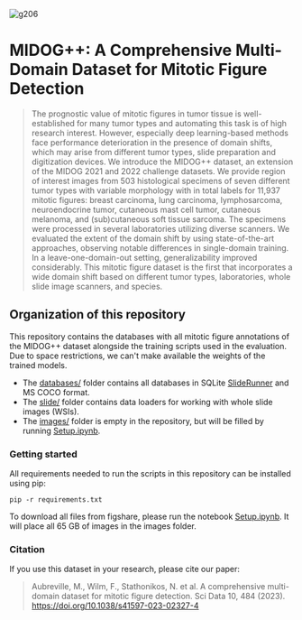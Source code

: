 ![g206](https://github.com/DeepMicroscopy/MIDOGpp/assets/10051592/934e8017-2c9d-4a2f-9314-885b1aa3a10b)

# MIDOG++: A Comprehensive Multi-Domain Dataset for Mitotic Figure Detection

> The prognostic value of mitotic figures in tumor tissue is well-established for many tumor types and automating this task is of high research interest. 
However, especially deep learning-based methods face performance deterioration in the presence of domain shifts, which may arise from different tumor types, slide preparation and digitization devices. 
We introduce the MIDOG++ dataset, an extension of the MIDOG 2021 and 2022 challenge datasets. We provide region of interest images from 503 histological specimens of seven different tumor types with variable morphology with in total labels for 11,937 mitotic figures: breast carcinoma, lung carcinoma, lymphosarcoma, neuroendocrine tumor, cutaneous mast cell tumor, cutaneous melanoma, and (sub)cutaneous soft tissue sarcoma. The specimens were processed in several laboratories utilizing diverse scanners. 
We evaluated the extent of the domain shift by using state-of-the-art approaches, observing notable differences in single-domain training. In a leave-one-domain-out setting, generalizability improved considerably.
This mitotic figure dataset is the first that incorporates a wide domain shift based on different tumor types, laboratories, whole slide image scanners, and species. 

## Organization of this repository

This repository contains the databases with all mitotic figure annotations of the MIDOG++ dataset alongside the training scripts used in the evaluation. Due to space restrictions, we can't make available the weights of the trained models.

- The [databases/](databases/) folder contains all databases in SQLite [SlideRunner](https://github.com/DeepPathology/SlideRunner) and MS COCO format. 
- The [slide/](slide/) folder contains data loaders for working with whole slide images (WSIs).
- The [images/](images/) folder is empty in the repository, but will be filled by running [Setup.ipynb](Setup.ipynb).

### Getting started

All requirements needed to run the scripts in this repository can be installed using pip:

```pip -r requirements.txt```

To download all files from figshare, please run the notebook [Setup.ipynb](Setup.ipynb). It will place all 65 GB of images in the images folder.

### Citation

If you use this dataset in your research, please cite our paper:

> Aubreville, M., Wilm, F., Stathonikos, N. et al. A comprehensive multi-domain dataset for mitotic figure detection. Sci Data 10, 484 (2023). https://doi.org/10.1038/s41597-023-02327-4
